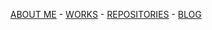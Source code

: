 <p align="center">
    <a href="README.md">ABOUT ME</a> - <a href="works.html">WORKS</a> - <a href="repositories.html">REPOSITORIES</a> - <a href="blog.html">BLOG</a>
</p>
